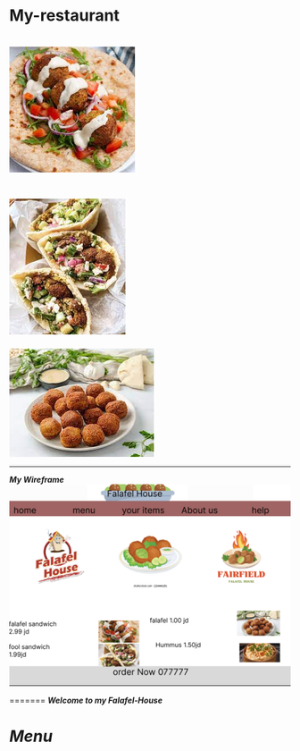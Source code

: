# My-restaurant








![falafel sandwich](images.jpeg)
====
![fool sandwich ](download%20(1).jpeg)
======
![falafel](download.jpeg)

_____________________________
***My Wireframe***
![Ry_Resturant](p2.png)

=======
***Welcome to my Falafel-House*** 

***Menu***
========================

